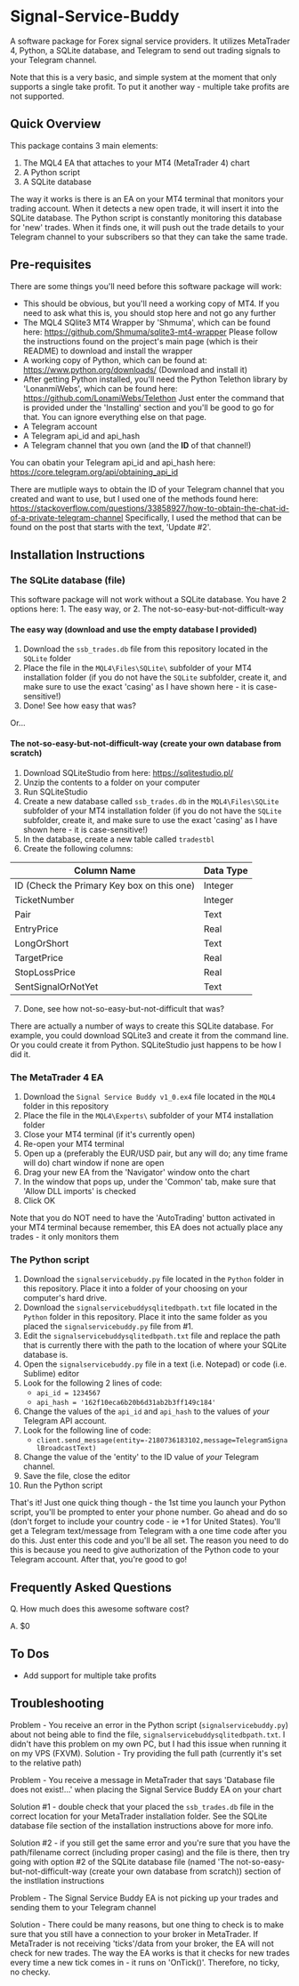 # Signal-Service-Buddy
A software package for Forex signal service providers. It utilizes MetaTrader 4, Python, a SQLite database, and Telegram to send out trading signals
to your Telegram channel.

Note that this is a very basic, and simple system at the moment that only supports a single take profit. To put it another way - multiple take profits are not supported.


## Quick Overview
This package contains 3 main elements:
1. The MQL4 EA that attaches to your MT4 (MetaTrader 4) chart
2. A Python script
3. A SQLite database

The way it works is there is an EA on your MT4 terminal that monitors your trading account. When it detects a new open trade, it will insert it into the SQLite database.
The Python script is constantly monitoring this database for 'new' trades. When it finds one, it will push out the trade details to your Telegram channel
to your subscribers so that they can take the same trade.


## Pre-requisites
There are some things you'll need before this software package will work:
- This should be obvious, but you'll need a working copy of MT4. If you need to ask what this is, you should stop here and not go any further
- The MQL4 SQlite3 MT4 Wrapper by 'Shmuma', which can be found here: https://github.com/Shmuma/sqlite3-mt4-wrapper
Please follow the instructions found on the project's main page (which is their README) to download and install the wrapper
- A working copy of Python, which can be found at: https://www.python.org/downloads/ (Download and install it)
- After getting Python installed, you'll need the Python Telethon library by 'LonanmiWebs', which can be found here: https://github.com/LonamiWebs/Telethon
Just enter the command that is provided under the 'Installing' section and you'll be good to go for that. You can ignore everything else on that page.
- A Telegram account
- A Telegram api_id and api_hash
- A Telegram channel that you own (and the **ID** of that channel!)

You can obatin your Telegram api_id and api_hash here: https://core.telegram.org/api/obtaining_api_id

There are mutliple ways to obtain the ID of your Telegram channel that you created and want to use, but I used one of the methods found here: 
https://stackoverflow.com/questions/33858927/how-to-obtain-the-chat-id-of-a-private-telegram-channel
Specifically, I used the method that can be found on the post that starts with the text, 'Update #2'.


## Installation Instructions
### The SQLite database (file)
This software package will not work without a SQLite database. You have 2 options here: 1. The easy way, or 2. The not-so-easy-but-not-difficult-way
#### The easy way (download and use the empty database I provided)
1. Download the `ssb_trades.db` file from this repository located in the `SQLite` folder
2. Place the file in the `MQL4\Files\SQLite\` subfolder of your MT4 installation folder (if you do not have the `SQLite` subfolder, create it, and make sure to use 
the exact 'casing' as I have shown here - it is case-sensitive!)
3. Done! See how easy that was?

Or...
#### The not-so-easy-but-not-difficult-way (create your own database from scratch)
1. Download SQLiteStudio from here: https://sqlitestudio.pl/
2. Unzip the contents to a folder on your computer
3. Run SQLiteStudio
4. Create a new database called `ssb_trades.db` in the `MQL4\Files\SQLite` subfolder of your MT4 installation folder (if you do not have the `SQLite` subfolder, create it, and make sure to use 
the exact 'casing' as I have shown here - it is case-sensitive!)
5. In the database, create a new table called `tradestbl`
6. Create the following columns:

Column Name | Data Type
------------ | ------------
ID (Check the Primary Key box on this one) | Integer
TicketNumber | Integer
Pair | Text
EntryPrice | Real
LongOrShort | Text
TargetPrice | Real
StopLossPrice | Real
SentSignalOrNotYet | Text
7. Done, see how not-so-easy-but-not-difficult that was?

There are actually a number of ways to create this SQLite database. For example, you could download SQLite3 and create it from the command line. 
Or you could create it from Python. SQLiteStudio just happens to be how I did it.

### The MetaTrader 4 EA
1. Download the `Signal Service Buddy v1_0.ex4` file located in the `MQL4` folder in this repository
2. Place the file in the `MQL4\Experts\` subfolder of your MT4 installation folder
3. Close your MT4 terminal (if it's currently open)
4. Re-open your MT4 terminal
5. Open up a (preferably the EUR/USD pair, but any will do; any time frame will do) chart window if none are open
6. Drag your new EA from the 'Navigator' window onto the chart
7. In the window that pops up, under the 'Common' tab, make sure that 'Allow DLL imports' is checked
8. Click OK

Note that you do NOT need to have the 'AutoTrading' button activated in your MT4 terminal because remember, this EA does not actually place any trades - it only monitors them

### The Python script
1. Download the `signalservicebuddy.py` file located in the `Python` folder in this repository. Place it into a folder of your choosing on your computer's hard drive.
2. Download the `signalservicebuddysqlitedbpath.txt` file located in the `Python` folder in this repository. Place it into the same folder as you placed the `signalservicebuddy.py` file from #1.
3. Edit the `signalservicebuddysqlitedbpath.txt` file and replace the path that is currently there with the path to the location of where your SQLite database is.
4. Open the `signalservicebuddy.py` file in a text (i.e. Notepad) or code (i.e. Sublime) editor 
5. Look for the following 2 lines of code:
   - `api_id = 1234567`
   - `api_hash = '162f10eca6b20b6d31ab2b3ff149c184'`
6. Change the values of the `api_id` and `api_hash` to the values of *your* Telegram API account.
7. Look for the following line of code:
   - `client.send_message(entity=-2180736183102,message=TelegramSignalBroadcastText)`
7. Change the value of the 'entity' to the ID value of *your* Telegram channel.
8. Save the file, close the editor
9. Run the Python script

That's it! Just one quick thing though - the 1st time you launch your Python script, you'll be prompted to enter your phone number. 
Go ahead and do so (don't forget to include your country code - ie +1 for United States). You'll get a Telegram text/message from Telegram with a one time code after you do this.
Just enter this code and you'll be all set. The reason you need to do this is because you need to give authorization of the 
Python code to your Telegram account. After that, you're good to go!

## Frequently Asked Questions
Q. How much does this awesome software cost?

A. $0

## To Dos

* Add support for multiple take profits

## Troubleshooting
Problem - You receive an error in the Python script (`signalservicebuddy.py`) about not being able to find the file, 
`signalservicebuddysqlitedbpath.txt`. I didn't have this problem on my own PC, but I had this issue when running it on my VPS (FXVM).
Solution - Try providing the full path (currently it's set to the relative path)

Problem - You receive a message in MetaTrader that says 'Database file does not exist!...' when placing the Signal Service Buddy EA
on your chart

Solution #1 - double check that your placed the `ssb_trades.db` file in the correct location for your MetaTrader installation folder. 
See the SQLite database file section of the installation instructions above for more info.

Solution #2 - if you still get the same error and you're sure that you have the path/filename correct (including proper casing) and the
file is there, then try going with option #2 of the SQLite database file (named 'The not-so-easy-but-not-difficult-way (create your own database 
from scratch)) section of the instllation instructions

Problem - The Signal Service Buddy EA is not picking up your trades and sending them to your Telegram channel

Solution - There could be many reasons, but one thing to check is to make sure that you still have a connection to your broker in MetaTrader. If 
MetaTrader is not receiving 'ticks'/data from your broker, the EA will not check for new trades. The way the EA works is that it checks 
for new trades every time a new tick comes in - it runs on 'OnTick()'. Therefore, no ticky, no checky.

